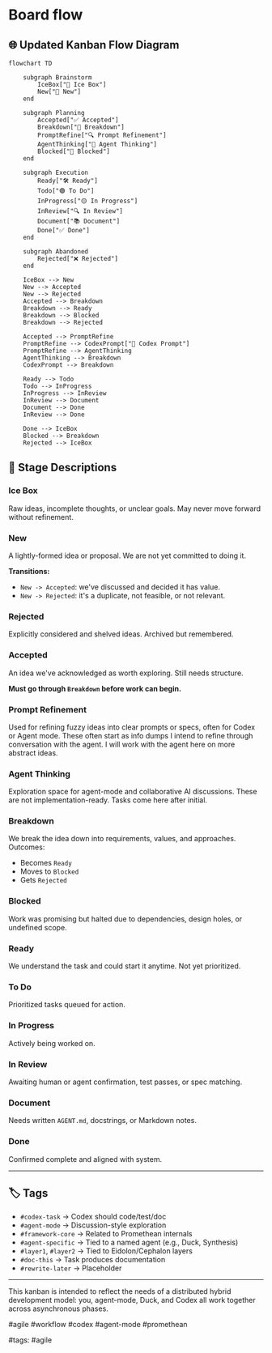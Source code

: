 # Board flow

## 🌐 Updated Kanban Flow Diagram

```mermaid
flowchart TD

    subgraph Brainstorm
        IceBox["🧊 Ice Box"]
        New["💭 New"]
    end

    subgraph Planning
        Accepted["✅ Accepted"]
        Breakdown["🧩 Breakdown"]
        PromptRefine["🔍 Prompt Refinement"]
        AgentThinking["🤔 Agent Thinking"]
        Blocked["🚧 Blocked"]
    end

    subgraph Execution
        Ready["🛠 Ready"]
        Todo["🟢 To Do"]
        InProgress["🟡 In Progress"]
        InReview["🔍 In Review"]
        Document["📚 Document"]
        Done["✅ Done"]
    end

    subgraph Abandoned
        Rejected["❌ Rejected"]
    end

    IceBox --> New
    New --> Accepted
    New --> Rejected
    Accepted --> Breakdown
    Breakdown --> Ready
    Breakdown --> Blocked
    Breakdown --> Rejected

    Accepted --> PromptRefine
    PromptRefine --> CodexPrompt["🤖 Codex Prompt"]
    PromptRefine --> AgentThinking
    AgentThinking --> Breakdown
    CodexPrompt --> Breakdown

    Ready --> Todo
    Todo --> InProgress
    InProgress --> InReview
    InReview --> Document
    Document --> Done
    InReview --> Done

    Done --> IceBox
    Blocked --> Breakdown
    Rejected --> IceBox
```

## 🧭 Stage Descriptions

### Ice Box

Raw ideas, incomplete thoughts, or unclear goals. May never move forward without refinement.

### New

A lightly-formed idea or proposal. We are not yet committed to doing it.

**Transitions:**

* `New -> Accepted`: we've discussed and decided it has value.
* `New -> Rejected`: it's a duplicate, not feasible, or not relevant.

### Rejected

Explicitly considered and shelved ideas. Archived but remembered.

### Accepted

An idea we've acknowledged as worth exploring. Still needs structure.

**Must go through `Breakdown` before work can begin.**

### Prompt Refinement

Used for refining fuzzy ideas into clear prompts or specs, often for Codex or Agent mode.
These often start  as info dumps I intend to refine through conversation with the agent.
I will  work with the agent here on more abstract  ideas.

### Agent Thinking

Exploration space for agent-mode and collaborative AI discussions.
These are not implementation-ready.
Tasks come here after initial.

### Breakdown

We break the idea down into requirements, values, and approaches.
Outcomes:

* Becomes `Ready`
* Moves to `Blocked`
* Gets `Rejected`

### Blocked

Work was promising but halted due to dependencies, design holes, or undefined scope.

### Ready

We understand the task and could start it anytime. Not yet prioritized.

### To Do

Prioritized tasks queued for action.

### In Progress

Actively being worked on.

### In Review

Awaiting human or agent confirmation, test passes, or spec matching.

### Document

Needs written `AGENT.md`, docstrings, or Markdown notes.

### Done

Confirmed complete and aligned with system.

---

## 🏷 Tags

* `#codex-task` → Codex should code/test/doc
* `#agent-mode` → Discussion-style exploration
* `#framework-core` → Related to Promethean internals
* `#agent-specific` → Tied to a named agent (e.g., Duck, Synthesis)
* `#layer1`, `#layer2` → Tied to Eidolon/Cephalon layers
* `#doc-this` → Task produces documentation
* `#rewrite-later` → Placeholder

---

This kanban is intended to reflect the needs of a distributed hybrid development model: you, agent-mode, Duck, and Codex all work together across asynchronous phases.

#agile #workflow #codex #agent-mode #promethean

#tags: #agile
